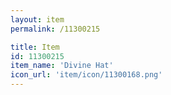 ```yaml
---
layout: item
permalink: /11300215

title: Item
id: 11300215
item_name: 'Divine Hat'
icon_url: 'item/icon/11300168.png'
---
```

